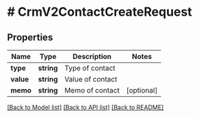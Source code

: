 # # CrmV2ContactCreateRequest

## Properties

Name | Type | Description | Notes
------------ | ------------- | ------------- | -------------
**type** | **string** | Type of contact |
**value** | **string** | Value of contact |
**memo** | **string** | Memo of contact | [optional]

[[Back to Model list]](../../README.md#models) [[Back to API list]](../../README.md#endpoints) [[Back to README]](../../README.md)
